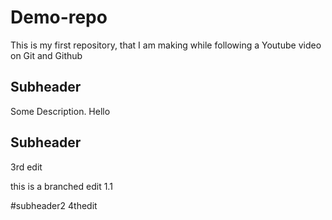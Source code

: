 # Demo-repo
This is my first repository, that I am making while following a Youtube video on Git and Github

## Subheader
Some Description.
Hello

## Subheader
3rd edit
  
this is a branched edit 1.1

#subheader2
4thedit
